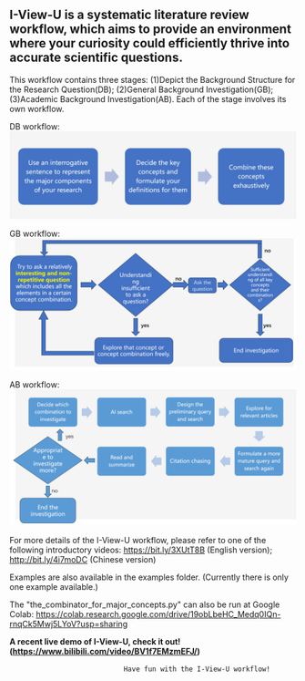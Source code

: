 ## **I-View-U is a systematic literature review workflow, which aims to provide an environment where your curiosity could efficiently thrive into accurate scientific questions.**

This workflow contains three stages: (1)Depict the Background Structure for the Research Question(DB);
(2)General Background Investigation(GB);
(3)Academic Background Investigation(AB). Each of the stage involves its own workflow.

DB workflow:
![alt text](image-1.png)




GB workflow:
![alt text](image-2.png)




AB workflow:
![alt text](image-3.png)




For more details of the I-View-U workflow, please refer to one of the following introductory videos:
https://bit.ly/3XUtT8B (English version); http://bit.ly/4i7moDC (Chinese version)

Examples are also available in the examples folder. (Currently there is only one example available.)

The "the_combinator_for_major_concepts.py" can also be run at Google Colab:
https://colab.research.google.com/drive/19obLbeHC_Medq0IQn-rnqCk5Mwj5LYoV?usp=sharing

**A recent live demo of I-View-U, check it out!(https://www.bilibili.com/video/BV1f7EMzmEFJ/)**

                                Have fun with the I-View-U workflow!
